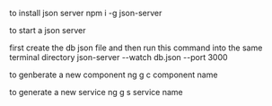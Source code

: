 to install json server
npm i -g json-server

to start a json server

first create the db json file and then run this command into the same terminal directory 
json-server --watch db.json --port 3000 

to genberate a new component 
ng g c component name

to generate a new service 
ng g s service name

